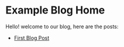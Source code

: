# Example Blog Home
Hello! welcome to our blog, here are the posts:

- [First Blog Post](./blogs/our_first_example_blog.md)
